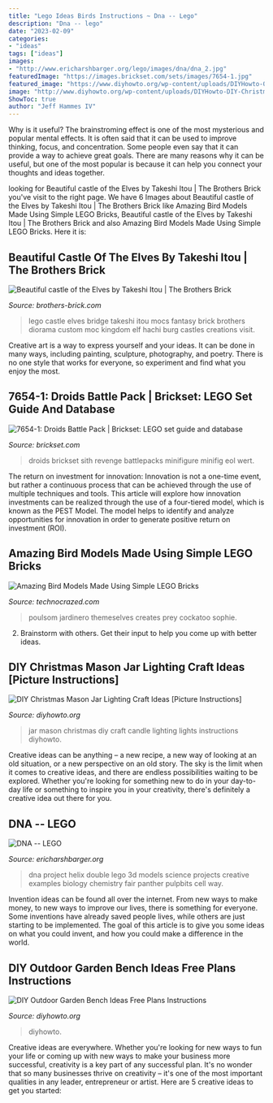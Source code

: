```yaml
---
title: "Lego Ideas Birds Instructions ~ Dna -- Lego"
description: "Dna -- lego"
date: "2023-02-09"
categories:
- "ideas"
tags: ["ideas"]
images:
- "http://www.ericharshbarger.org/lego/images/dna/dna_2.jpg"
featuredImage: "https://images.brickset.com/sets/images/7654-1.jpg"
featured_image: "https://www.diyhowto.org/wp-content/uploads/DIYHowto-Outdoor-Garden-Bench-ProjectsInstructions-05.jpg"
image: "http://www.diyhowto.org/wp-content/uploads/DIYHowto-DIY-Christmas-Mason-Jar-Lights-Craft-Ideas-08.jpg"
ShowToc: true
author: "Jeff Hammes IV"
---
```



Why is it useful?
The brainstroming effect is one of the most mysterious and popular mental effects. It is often said that it can be used to improve thinking, focus, and concentration. Some people even say that it can provide a way to achieve great goals. There are many reasons why it can be useful, but one of the most popular is because it can help you connect your thoughts and ideas together.

	

		
looking for Beautiful castle of the Elves by Takeshi Itou | The Brothers Brick you've visit to the right page. We have 6 Images about Beautiful castle of the Elves by Takeshi Itou | The Brothers Brick like Amazing Bird Models Made Using Simple LEGO Bricks, Beautiful castle of the Elves by Takeshi Itou | The Brothers Brick and also Amazing Bird Models Made Using Simple LEGO Bricks. Here it is:
		
    
## Beautiful Castle Of The Elves By Takeshi Itou | The Brothers Brick

<img loading=lazy src="http://www.brickshelf.com/gallery/hachi/BridgeToTheElvesC/ecb_01.jpg" onerror="this.onerror=null;this.src='https://tse4.mm.bing.net/th?id=OIP.h_MxSgSeqAEVOpmoOs95xQHaJ4&amp;pid=15.1';" alt="Beautiful castle of the Elves by Takeshi Itou | The Brothers Brick">

_Source: brothers-brick.com_

>lego castle elves bridge takeshi itou mocs fantasy brick brothers diorama custom moc kingdom elf hachi burg castles creations visit. 

	

Creative art is a way to express yourself and your ideas. It can be done in many ways, including painting, sculpture, photography, and poetry. There is no one style that works for everyone, so experiment and find what you enjoy the most.

    
## 7654-1: Droids Battle Pack | Brickset: LEGO Set Guide And Database

<img loading=lazy src="https://images.brickset.com/sets/images/7654-1.jpg" onerror="this.onerror=null;this.src='https://tse2.mm.bing.net/th?id=OIP.6ngeaSPm-3U0jlZaD0RCFAHaEj&amp;pid=15.1';" alt="7654-1: Droids Battle Pack | Brickset: LEGO set guide and database">

_Source: brickset.com_

>droids brickset sith revenge battlepacks minifigure minifig eol wert. 

	

The return on investment for innovation:
Innovation is not a one-time event, but rather a continuous process that can be achieved through the use of multiple techniques and tools. This article will explore how innovation investments can be realized through the use of a four-tiered model, which is known as the PEST Model. The model helps to identify and analyze opportunities for innovation in order to generate positive return on investment (ROI).

    
## Amazing Bird Models Made Using Simple LEGO Bricks

<img loading=lazy src="https://www.technocrazed.com/wp-content/uploads/2015/01/Amazing-Bird-Models-Made-Using-Simple-LEGO-Bricks-110.jpg" onerror="this.onerror=null;this.src='https://tse1.mm.bing.net/th?id=OIP.uRqvAyPvJPrUBcc9gOIW6wHaHv&amp;pid=15.1';" alt="Amazing Bird Models Made Using Simple LEGO Bricks">

_Source: technocrazed.com_

>poulsom jardinero themeselves creates prey cockatoo sophie. 

	

2. Brainstorm with others. Get their input to help you come up with better ideas.

    
## DIY Christmas Mason Jar Lighting Craft Ideas [Picture Instructions]

<img loading=lazy src="http://www.diyhowto.org/wp-content/uploads/DIYHowto-DIY-Christmas-Mason-Jar-Lights-Craft-Ideas-08.jpg" onerror="this.onerror=null;this.src='https://tse2.mm.bing.net/th?id=OIP.4QMsST2Wdf7vKYot7vtJkAHaOX&amp;pid=15.1';" alt="DIY Christmas Mason Jar Lighting Craft Ideas [Picture Instructions]">

_Source: diyhowto.org_

>jar mason christmas diy craft candle lighting lights instructions diyhowto. 

	

Creative ideas can be anything – a new recipe, a new way of looking at an old situation, or a new perspective on an old story. The sky is the limit when it comes to creative ideas, and there are endless possibilities waiting to be explored. Whether you're looking for something new to do in your day-to-day life or something to inspire you in your creativity, there's definitely a creative idea out there for you.

    
## DNA -- LEGO

<img loading=lazy src="http://www.ericharshbarger.org/lego/images/dna/dna_2.jpg" onerror="this.onerror=null;this.src='https://tse1.mm.bing.net/th?id=OIP.3Bs-iKIJn4tj-r_CyZMXNwHaJ4&amp;pid=15.1';" alt="DNA -- LEGO">

_Source: ericharshbarger.org_

>dna project helix double lego 3d models science projects creative examples biology chemistry fair panther pulpbits cell way. 

	

Invention ideas can be found all over the internet. From new ways to make money, to new ways to improve our lives, there is something for everyone. Some inventions have already saved people lives, while others are just starting to be implemented. The goal of this article is to give you some ideas on what you could invent, and how you could make a difference in the world.

    
## DIY Outdoor Garden Bench Ideas Free Plans Instructions

<img loading=lazy src="https://www.diyhowto.org/wp-content/uploads/DIYHowto-Outdoor-Garden-Bench-ProjectsInstructions-05.jpg" onerror="this.onerror=null;this.src='https://tse1.mm.bing.net/th?id=OIP.2C1hDMNjrgu654UkJbrQ6gHaRq&amp;pid=15.1';" alt="DIY Outdoor Garden Bench Ideas Free Plans Instructions">

_Source: diyhowto.org_

>diyhowto. 

	

Creative ideas are everywhere. Whether you're looking for new ways to fun your life or coming up with new ways to make your business more successful, creativity is a key part of any successful plan. It's no wonder that so many businesses thrive on creativity – it's one of the most important qualities in any leader, entrepreneur or artist. Here are 5 creative ideas to get you started: 

